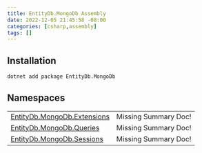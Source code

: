```yaml
---
title: EntityDb.MongoDb Assembly
date: 2022-12-05 21:45:58 -08:00
categories: [csharp,assembly]
tags: []
---
```


## Installation
```sh
dotnet add package EntityDb.MongoDb
```
## Namespaces
<table><tr><td><a href='/posts/csharp.namespace.entitydb.mongodb.extensions/'>EntityDb.MongoDb.Extensions</a></td><td>Missing Summary Doc!</td></tr><tr><td><a href='/posts/csharp.namespace.entitydb.mongodb.queries/'>EntityDb.MongoDb.Queries</a></td><td>Missing Summary Doc!</td></tr><tr><td><a href='/posts/csharp.namespace.entitydb.mongodb.sessions/'>EntityDb.MongoDb.Sessions</a></td><td>Missing Summary Doc!</td></tr></table>
